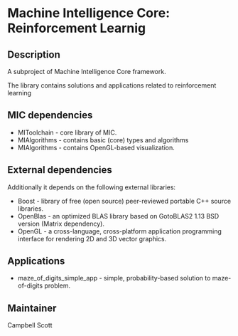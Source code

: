 Machine Intelligence Core: Reinforcement Learnig
=========================================

Description
-----------

A subproject of Machine Intelligence Core framework.

The library contains solutions and applications related to reinforcement learning

MIC dependencies
------------
   * MIToolchain - core library of MIC.
   * MIAlgorithms - contains basic (core) types and algorithms
   * MIAlgorithms - contains OpenGL-based visualization.

External dependencies
------------
Additionally it depends on the following external libraries:
   * Boost - library of free (open source) peer-reviewed portable C++ source libraries.
   * OpenBlas - an optimized BLAS library based on GotoBLAS2 1.13 BSD version (Matrix<T> dependency).
   * OpenGL - a cross-language, cross-platform application programming interface for rendering 2D and 3D vector graphics.


Applications
------------
   *  maze_of_digits_simple_app - simple, probability-based solution to maze-of-digits problem.


Maintainer
----------
Campbell Scott